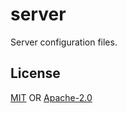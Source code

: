 # server
Server configuration files.

## License
[MIT](./LICENSE-MIT) OR [Apache-2.0](./LICENSE-APACHE)
